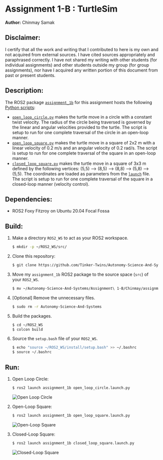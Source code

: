 # Assignment 1-B : TurtleSim
**Author:** Chinmay Samak

## Disclaimer:
I certify that all the work and writing that I contributed to here is my own and not acquired from external sources. I have cited sources appropriately and paraphrased correctly. I have not shared my writing with other students (for individual assignments) and other students outside my group (for group assignments), nor have I acquired any written portion of this document from past or present students.

## Description:
The ROS2 package [`assignment_1b`](https://github.com/Tinker-Twins/Autonomy-Science-And-Systems/tree/main/Assignment%201-B/Chinmay/assignment_1b) for this assignment hosts the following [Python scripts](https://github.com/Tinker-Twins/Autonomy-Science-And-Systems/tree/main/Assignment%201-B/Chinmay/assignment_1b/assignment_1b):
- [`open_loop_circle.py`](https://github.com/Tinker-Twins/Autonomy-Science-And-Systems/blob/main/Assignment%201-B/Chinmay/assignment_1b/assignment_1b/open_loop_circle.py) makes the turtle move in a circle with a constant twist velocity. The radius of the circle being traversed is governed by the linear and angular velocities provided to the turtle. The script is setup to run for one complete traversal of the circle in an open-loop manner.
- [`open_loop_square.py`](https://github.com/Tinker-Twins/Autonomy-Science-And-Systems/blob/main/Assignment%201-B/Chinmay/assignment_1b/assignment_1b/open_loop_square.py) makes the turtle move in a square of 2x2 m with a linear velocity of 0.2 m/s and an angular velocity of 0.2 rad/s. The script is setup to run for one complete traversal of the square in an open-loop manner.
- [`closed_loop_square.py`](https://github.com/Tinker-Twins/Autonomy-Science-And-Systems/blob/main/Assignment%201-B/Chinmay/assignment_1b/assignment_1b/closed_loop_square.py) makes the turtle move in a square of 3x3 m defined by the following vertices: (5,5) --> (8,5) --> (8,8) --> (5,8) --> (5,5). The coordinates are loaded as parameters from the [`launch`](https://github.com/Tinker-Twins/Autonomy-Science-And-Systems/blob/main/Assignment%201-B/Chinmay/assignment_1b/launch/closed_loop_square.launch.py) file. The script is setup to run for one complete traversal of the square in a closed-loop manner (velocity control).

## Dependencies:
- ROS2 Foxy Fitzroy on Ubuntu 20.04 Focal Fossa

## Build:

1. Make a directory `ROS2_WS` to act as your ROS2 workspace.
    ```bash
    $ mkdir -p ~/ROS2_WS/src/
    ```
2. Clone this repository:
    ```bash
    $ git clone https://github.com/Tinker-Twins/Autonomy-Science-And-Systems.git
    ```
3. Move my `assignment_1b` ROS2 package to the source space (`src`) of your `ROS2_WS`.
    ```bash
    $ mv ~/Autonomy-Science-And-Systems/Assignment\ 1-B/Chinmay/assignment_1b/ ~/ROS2_WS/src/
    ```
4. [Optional] Remove the unnecessary files.
    ```bash
    $ sudo rm -r Autonomy-Science-And-Systems
    ```
5. Build the packages.
    ```bash
    $ cd ~/ROS2_WS
    $ colcon build
    ```
6. Source the `setup.bash` file of your `ROS2_WS`.
    ```bash
    $ echo "source ~/ROS2_WS/install/setup.bash" >> ~/.bashrc
    $ source ~/.bashrc
    ```

## Run:
1. Open Loop Circle:
    ```bash
    $ ros2 launch assignment_1b open_loop_circle.launch.py
    ```
    ![Open Loop Circle](media/open_loop_circle.gif)

2. Open-Loop Square:
    ```bash
    $ ros2 launch assignment_1b open_loop_square.launch.py
    ```
    ![Open-Loop Square](media/open_loop_square.gif)
    
3. Closed-Loop Square:
    ```bash
    $ ros2 launch assignment_1b closed_loop_square.launch.py
    ```
    ![Closed-Loop Square](media/closed_loop_square.gif)
